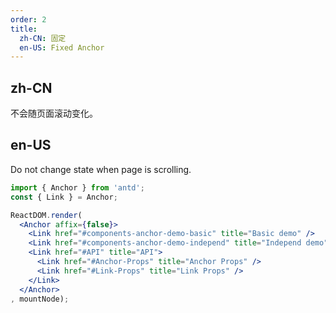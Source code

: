 ```yaml
---
order: 2
title:
  zh-CN: 固定
  en-US: Fixed Anchor
---
```


## zh-CN

不会随页面滚动变化。

## en-US

Do not change state when page is scrolling.

```jsx
import { Anchor } from 'antd';
const { Link } = Anchor;

ReactDOM.render(
  <Anchor affix={false}>
    <Link href="#components-anchor-demo-basic" title="Basic demo" />
    <Link href="#components-anchor-demo-independ" title="Independ demo" />
    <Link href="#API" title="API">
      <Link href="#Anchor-Props" title="Anchor Props" />
      <Link href="#Link-Props" title="Link Props" />
    </Link>
  </Anchor>
, mountNode);
```
